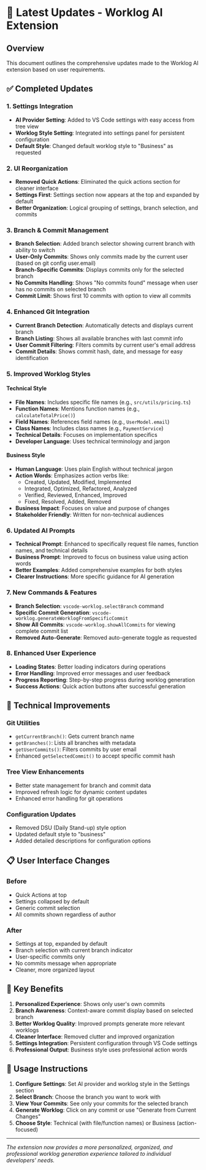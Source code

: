 # 🚀 Latest Updates - Worklog AI Extension

## Overview
This document outlines the comprehensive updates made to the Worklog AI extension based on user requirements.

## ✅ Completed Updates

### 1. **Settings Integration**
- **AI Provider Setting**: Added to VS Code settings with easy access from tree view
- **Worklog Style Setting**: Integrated into settings panel for persistent configuration
- **Default Style**: Changed default worklog style to "Business" as requested

### 2. **UI Reorganization**
- **Removed Quick Actions**: Eliminated the quick actions section for cleaner interface
- **Settings First**: Settings section now appears at the top and expanded by default
- **Better Organization**: Logical grouping of settings, branch selection, and commits

### 3. **Branch & Commit Management**
- **Branch Selection**: Added branch selector showing current branch with ability to switch
- **User-Only Commits**: Shows only commits made by the current user (based on git config user.email)
- **Branch-Specific Commits**: Displays commits only for the selected branch
- **No Commits Handling**: Shows "No commits found" message when user has no commits on selected branch
- **Commit Limit**: Shows first 10 commits with option to view all commits

### 4. **Enhanced Git Integration**
- **Current Branch Detection**: Automatically detects and displays current branch
- **Branch Listing**: Shows all available branches with last commit info
- **User Commit Filtering**: Filters commits by current user's email address
- **Commit Details**: Shows commit hash, date, and message for easy identification

### 5. **Improved Worklog Styles**

#### **Technical Style**
- **File Names**: Includes specific file names (e.g., `src/utils/pricing.ts`)
- **Function Names**: Mentions function names (e.g., `calculateTotalPrice()`)
- **Field Names**: References field names (e.g., `UserModel.email`)
- **Class Names**: Includes class names (e.g., `PaymentService`)
- **Technical Details**: Focuses on implementation specifics
- **Developer Language**: Uses technical terminology and jargon

#### **Business Style**
- **Human Language**: Uses plain English without technical jargon
- **Action Words**: Emphasizes action verbs like:
  - Created, Updated, Modified, Implemented
  - Integrated, Optimized, Refactored, Analyzed
  - Verified, Reviewed, Enhanced, Improved
  - Fixed, Resolved, Added, Removed
- **Business Impact**: Focuses on value and purpose of changes
- **Stakeholder Friendly**: Written for non-technical audiences

### 6. **Updated AI Prompts**
- **Technical Prompt**: Enhanced to specifically request file names, function names, and technical details
- **Business Prompt**: Improved to focus on business value using action words
- **Better Examples**: Added comprehensive examples for both styles
- **Clearer Instructions**: More specific guidance for AI generation

### 7. **New Commands & Features**
- **Branch Selection**: `vscode-worklog.selectBranch` command
- **Specific Commit Generation**: `vscode-worklog.generateWorklogFromSpecificCommit`
- **Show All Commits**: `vscode-worklog.showAllCommits` for viewing complete commit list
- **Removed Auto-Generate**: Removed auto-generate toggle as requested

### 8. **Enhanced User Experience**
- **Loading States**: Better loading indicators during operations
- **Error Handling**: Improved error messages and user feedback
- **Progress Reporting**: Step-by-step progress during worklog generation
- **Success Actions**: Quick action buttons after successful generation

## 🔧 Technical Improvements

### **Git Utilities**
- `getCurrentBranch()`: Gets current branch name
- `getBranches()`: Lists all branches with metadata
- `getUserCommits()`: Filters commits by user email
- Enhanced `getSelectedCommit()` to accept specific commit hash

### **Tree View Enhancements**
- Better state management for branch and commit data
- Improved refresh logic for dynamic content updates
- Enhanced error handling for git operations

### **Configuration Updates**
- Removed DSU (Daily Stand-up) style option
- Updated default style to "business"
- Added detailed descriptions for configuration options

## 📋 User Interface Changes

### **Before**
- Quick Actions at top
- Settings collapsed by default
- Generic commit selection
- All commits shown regardless of author

### **After**
- Settings at top, expanded by default
- Branch selection with current branch indicator
- User-specific commits only
- No commits message when appropriate
- Cleaner, more organized layout

## 🎯 Key Benefits

1. **Personalized Experience**: Shows only user's own commits
2. **Branch Awareness**: Context-aware commit display based on selected branch
3. **Better Worklog Quality**: Improved prompts generate more relevant worklogs
4. **Cleaner Interface**: Removed clutter and improved organization
5. **Settings Integration**: Persistent configuration through VS Code settings
6. **Professional Output**: Business style uses professional action words

## 🚀 Usage Instructions

1. **Configure Settings**: Set AI provider and worklog style in the Settings section
2. **Select Branch**: Choose the branch you want to work with
3. **View Your Commits**: See only your commits for the selected branch
4. **Generate Worklog**: Click on any commit or use "Generate from Current Changes"
5. **Choose Style**: Technical (with file/function names) or Business (action-focused)

---

*The extension now provides a more personalized, organized, and professional worklog generation experience tailored to individual developers' needs.*
